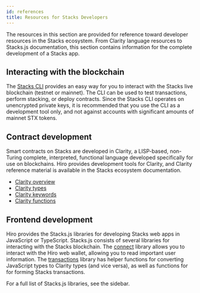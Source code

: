 ```yaml
---
id: references
title: Resources for Stacks Developers
---
```


The resources in this section are provided for reference toward developer resources in the Stacks ecosystem. From Clarity language resources to Stacks.js documentation, this section contains information for the complete development of a Stacks app.

## Interacting with the blockchain

The [Stacks CLI](/references/stacks-cli) provides an easy way for you to interact with the Stacks live blockchain (testnet or mainnet). The CLI can be used to test transactions, perform stacking, or deploy contracts. Since the Stacks CLI operates on unencrypted private keys, it is recommended that you use the CLI as a development tool only, and not against accounts with significant amounts of mainnet STX tokens.

## Contract development

Smart contracts on Stacks are developed in Clarity, a LISP-based, non-Turing complete, interpreted, functional language developed specifically for use on blockchains. Hiro provides development tools for Clarity, and Clarity reference material is available in the Stacks ecosystem documentation.

- [Clarity overview](https://docs.stacks.co/references/language-overview)
- [Clarity types](https://docs.stacks.co/references/language-types)
- [Clarity keywords](https://docs.stacks.co/references/language-keywords)
- [Clarity functions](https://docs.stacks.co/references/language-functions)

## Frontend development

Hiro provides the Stacks.js libraries for developing Stacks web apps in JavaScript or TypeScript. Stacks.js consists of several libraries for interacting with the Stacks blockchain. The [connect](https://github.com/hirosystems/connect#readme) library allows you to interact with the Hiro web wallet, allowing you to read important user information. The [transactions](https://hirosystems.github.io/stacks.js/modules/transactions.html) library has helper functions for converting JavaScript types to Clarity types (and vice versa), as well as functions for for forming Stacks transactions.

For a full list of Stacks.js libraries, see the sidebar.
